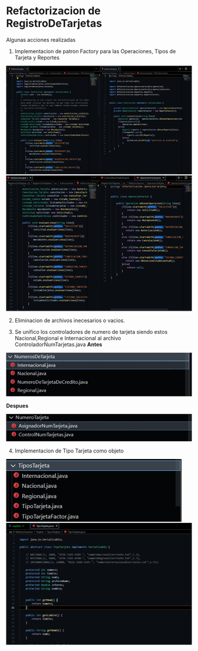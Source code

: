 # Refactorizacion de RegistroDeTarjetas

Algunas acciones realizadas

1. Implementacion de patron Factory para las Operaciones, Tipos de Tarjeta y Reportes


![alt text](/ImgRefactor/Screenshot%202022-04-30%20222727.png)
![alt text](/ImgRefactor/OperacionFactor.png)

2. Eliminacion de archivos inecesarios o vacios.

3. Se unifico los controladores de numero de tarjeta  siendo estos Nacional,Regional e Internacional al archivo ControladorNumTarjetas.java
**Antes**

![alt text](/ImgRefactor/DupCode.png)

**Despues**

![alt text](/ImgRefactor/DupCode2.png)

4. Implementacion de Tipo Tarjeta como objeto

![alt text](/ImgRefactor/TipoTarjeta.png)
![alt text](/ImgRefactor/TipoTarjetaO.png)

